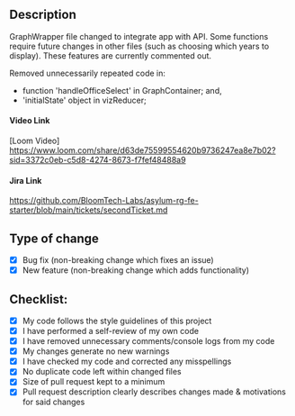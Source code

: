 ## Description

GraphWrapper file changed to integrate app with API. Some functions require future changes in other files (such as choosing which years to display). These features are currently commented out.

Removed unnecessarily repeated code in: 
  - function 'handleOfficeSelect' in GraphContainer; and,
  - 'initialState' object in vizReducer;

#### Video Link

[Loom Video] https://www.loom.com/share/d63de75599554620b9736247ea8e7b02?sid=3372c0eb-c5d8-4274-8673-f7fef48488a9

#### Jira Link

https://github.com/BloomTech-Labs/asylum-rg-fe-starter/blob/main/tickets/secondTicket.md

## Type of change

- [x] Bug fix (non-breaking change which fixes an issue)
- [x] New feature (non-breaking change which adds functionality)

## Checklist:

- [x] My code follows the style guidelines of this project
- [x] I have performed a self-review of my own code
- [x] I have removed unnecessary comments/console logs from my code
- [x] My changes generate no new warnings
- [x] I have checked my code and corrected any misspellings
- [x] No duplicate code left within changed files
- [x] Size of pull request kept to a minimum
- [x] Pull request description clearly describes changes made & motivations for said changes
